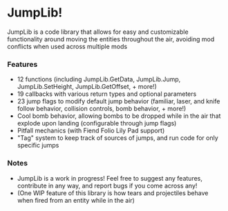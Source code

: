 # JumpLib!
JumpLib is a code library that allows for easy and customizable functionality around moving the entities throughout the air, avoiding mod conflicts when used across multiple mods
### Features
- 12 functions (including JumpLib.GetData, JumpLib.Jump, JumpLib.SetHeight, JumpLib.GetOffset, + more!)
- 19 callbacks with various return types and optional parameters
- 23 jump flags to modify default jump behavior (familiar, laser, and knife follow behavior, collision controls, bomb behavior, + more!)
- Cool bomb behavior, allowing bombs to be dropped while in the air that explode upon landing (configurable through jump flags)
- Pitfall mechanics (with Fiend Folio Lily Pad support)
- "Tag" system to keep track of sources of jumps, and run code for only specific jumps
### Notes
- JumpLib is a work in progress! Feel free to suggest any features, contribute in any way, and report bugs if you come across any!
- (One WIP feature of this library is how tears and projectiles behave when fired from an entity while in the air)
